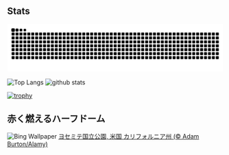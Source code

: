 ## Stats
<picture>
  <source media="(prefers-color-scheme: dark)" srcset="https://raw.githubusercontent.com/ba230t/ba230t/output/github-contribution-grid-snake-dark.svg">
  <source media="(prefers-color-scheme: light)" srcset="https://raw.githubusercontent.com/ba230t/ba230t/output/github-contribution-grid-snake.svg">
  <img alt="github contribution grid snake animation" src="https://raw.githubusercontent.com/ba230t/ba230t/output/github-contribution-grid-snake.svg">
</picture>

<p align="left">
  <img alt="Top Langs" height="150px" src="https://github-readme-stats.vercel.app/api/top-langs/?username=ba230t&layout=compact&theme=transparent" />
  <img alt="github stats" height="150px" src="https://github-readme-stats.vercel.app/api?username=ba230t&theme=transparent" />
</p>

[![trophy](https://github-profile-trophy.vercel.app/?username=ba230t&theme=transparent&column=7)](https://github.com/ryo-ma/github-profile-trophy)


<!-- Bing Wallpaper Start -->
## 赤く燃えるハーフドーム
![Bing Wallpaper](https://www.bing.com/th?id=OHR.HalfDomeYosemite_JA-JP3299475040_1920x1080.jpg&rf=LaDigue_1920x1080.jpg&pid=hp)
[ヨセミテ国立公園, 米国 カリフォルニア州 (© Adam Burton/Alamy)](https://www.bing.com/search?q=%E3%83%A8%E3%82%BB%E3%83%9F%E3%83%86%E5%9B%BD%E7%AB%8B%E5%85%AC%E5%9C%92&form=hpcapt&filters=HpDate%3a%2220240930_1500%22)
<!-- Bing Wallpaper End -->

